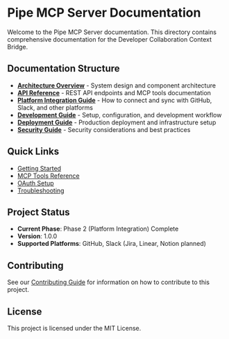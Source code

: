 # Pipe MCP Server Documentation

Welcome to the Pipe MCP Server documentation. This directory contains comprehensive documentation for the Developer Collaboration Context Bridge.

## Documentation Structure

- **[Architecture Overview](./architecture.md)** - System design and component architecture
- **[API Reference](./api-reference.md)** - REST API endpoints and MCP tools documentation
- **[Platform Integration Guide](./platform-integration.md)** - How to connect and sync with GitHub, Slack, and other platforms
- **[Development Guide](./development.md)** - Setup, configuration, and development workflow
- **[Deployment Guide](./deployment.md)** - Production deployment and infrastructure setup
- **[Security Guide](./security.md)** - Security considerations and best practices

## Quick Links

- [Getting Started](./development.md#getting-started)
- [MCP Tools Reference](./api-reference.md#mcp-tools)
- [OAuth Setup](./platform-integration.md#oauth-configuration)
- [Troubleshooting](./troubleshooting.md)

## Project Status

- **Current Phase**: Phase 2 (Platform Integration) Complete
- **Version**: 1.0.0
- **Supported Platforms**: GitHub, Slack (Jira, Linear, Notion planned)

## Contributing

See our [Contributing Guide](../CONTRIBUTING.md) for information on how to contribute to this project.

## License

This project is licensed under the MIT License.